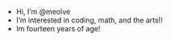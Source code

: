 -  Hi, I’m @meolve
-  I’m interested in coding, math, and the arts!!
- Im fourteen years of age!
<!---
meolve/meolve is a ✨ special ✨ repository because its `README.md` (this file) appears on your GitHub profile.
You can click the Preview link to take a look at your changes.
--->
